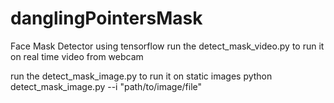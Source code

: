 # danglingPointersMask
Face Mask Detector using tensorflow
run the detect_mask_video.py to run it on real time video from webcam

run the detect_mask_image.py to run it on static images
python detect_mask_image.py --i "path/to/image/file"